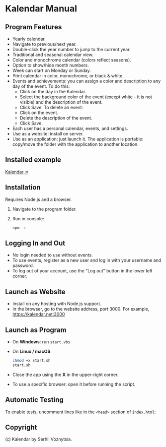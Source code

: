 ﻿# Kalendar Manual

## Program Features

- Yearly calendar.
- Navigate to previous/next year.
- Double-click the year number to jump to the current year.
- Traditional and seasonal calendar view.
- Color and monochrome calendar (colors reflect seasons).
- Option to show/hide month numbers.
- Week can start on Monday or Sunday.
- Print calendar in color, monochrome, or black & white.
- Events and achievements: you can assign a color and description to any day of the event.
    To do this:
    - Click on the day in the Kalendar.
    - Select the background color of the event (except white - it is not visible) and the description of the event.
    - Click Save.
    To delete an event:
    - Click on the event.
    - Delete the description of the event.
    - Click Save.
- Each user has a personal calendar, events, and settings.
- Use as a website: install on server.
- Use as an application: just launch it. The application is portable: copy/move the folder with the application to another location.

## Installed example

[Kalendar ↗](https://kalendar-crk8.onrender.com)

## Installation

Requires Node.js and a browser.

1. Navigate to the program folder.
2. Run in console:

   ```bash
   npm -i
   ```

## Logging In and Out

- No login needed to use without events.
- To use events, register as a new user and log in with your username and password.
- To log out of your account, use the "Log out" button in the lower left corner.

## Launch as Website

- Install on any hosting with Node.js support.
- In the browser, go to the website address, port 3000. For example, https://kalendar.net:3000

## Launch as Program

- On **Windows**: run `start.vbs`
- On **Linux / macOS**:

  ```bash
  chmod +x start.sh
  start.sh
  ```

- Close the app using the **X** in the upper-right corner.
- To use a specific browser: open it before running the script.

## Automatic Testing

To enable tests, uncomment lines like <!-- <script src="tests/....></script> --> in the `<head>` section of `index.html`:

## Copyright

(c) Kalendar by Serhii Voznytsia.
